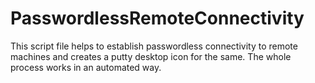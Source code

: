 # PasswordlessRemoteConnectivity
This script file helps to establish passwordless connectivity to remote machines and creates a putty desktop icon for the same. The whole process works in an automated way.
